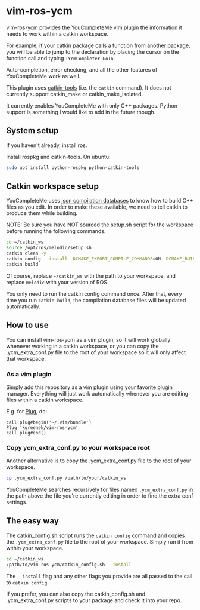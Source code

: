 # vim-ros-ycm

vim-ros-ycm provides the [YouCompleteMe](https://github.com/ycm-core/YouCompleteMe) vim plugin the
information it needs to work within a catkin workspace.

For example, if your catkin package calls a function from another package, you will be able to jump
to the declaration by placing the cursor on the function call and typing `:YcmCompleter GoTo`.

Auto-completion, error checking, and all the other features of YouCompleteMe work as well.

This plugin uses [catkin-tools](https://catkin-tools.readthedocs.io/en/latest/) (i.e. the `catkin`
command). It does not currently support catkin_make or catkin_make_isolated.

It currently enables YouCompleteMe with only C++ packages. Python support is something I would like
to add in the future though.

## System setup

If you haven't already, install ros.

Install rospkg and catkin-tools. On ubuntu:

```bash
sudo apt install python-rospkg python-catkin-tools
```

## Catkin workspace setup

YouCompleteMe uses
[json compilation databases](https://clang.llvm.org/docs/JSONCompilationDatabase.html) to know how
to build C++ files as you edit. In order to make these available, we need to tell catkin to produce
them while building.

NOTE: Be sure you have NOT sourced the setup.sh script for the workspace before running the
following commands.

```bash
cd ~/catkin_ws
source /opt/ros/melodic/setup.sh
catkin clean -y
catkin config --install -DCMAKE_EXPORT_COMPILE_COMMANDS=ON -DCMAKE_BUILD_TYPE=RelWithDebInfo
catkin build
```

Of course, replace `~/catkin_ws` with the path to your workspace, and replace `melodic` with your
version of ROS.

You only need to run the catkin config command once. After that, every time you run `catkin build`,
the compilation database files will be updated automatically.

## How to use

You can install vim-ros-ycm as a vim plugin, so it will work globally whenever working in a catkin
workspace, or you can copy the .ycm_extra_conf.py file to the root of your workspace so it will only
affect that workspace.

### As a vim plugin

Simply add this repository as a vim plugin using your favorite plugin manager. Everything will just
work automatically whenever you are editing files within a catkin workspace.

E.g. for [Plug](https://github.com/junegunn/vim-plug), do:

```
call plug#begin('~/.vim/bundle')
Plug 'kgreenek/vim-ros-ycm'
call plug#end()
```

### Copy ycm_extra_conf.py to your workspace root

Another alternative is to copy the .ycm_extra_conf.py file to the root of your workspace.

```bash
cp .ycm_extra_conf.py /path/to/your/catkin_ws
```

YouCompleteMe searches recursively for files named `.ycm_extra_conf.py` in the path above the file
you're currently editing in order to find the extra conf settings.

## The easy way

The [catkin_config.sh](catkin_config.sh) script runs the `catkin config` command and copies the
`.ycm_extra_conf.py` file to the root of your workspace. Simply run it from within your workspace.

```bash
cd ~/catkin_ws
/path/to/vim-ros-ycm/catkin_config.sh --install
```

The `--install` flag and any other flags you provide are all passed to the call to `catkin config`.

If you prefer, you can also copy the catkin_config.sh and .ycm_extra_conf.py scripts to your package
and check it into your repo.
